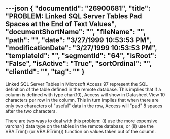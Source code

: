 ---json
{
  "documentId": "26900681",
  "title": "PROBLEM: Linked SQL Server Tables Pad Spaces at the End of Text Values",
  "documentShortName": "",
  "fileName": "",
  "path": "",
  "date": "3/27/1999 10:53:53 PM",
  "modificationDate": "3/27/1999 10:53:53 PM",
  "templateId": "",
  "segmentId": "64",
  "isRoot": "False",
  "isActive": "True",
  "sortOrdinal": "",
  "clientId": "",
  "tag": ""
}
---

Linked SQL Server Tables in Microsoft Access 97 represent the SQL definition of the table defined in the remote database. This implies that if a column is defined with type char(10), Access will show in Datasheet View 10 characters per row in the column. This in turn implies that when there are only two characters of &quot;useful&quot; data in the row, Access will &quot;pad&quot; 8 spaces after the two characters.

There are two ways to deal with this problem: (i) use the more expensive varchar() data type on the tables in the remote database; or (ii) use the VBA.Trim() (or VBA.RTrim()) function on values taken out of the column.

